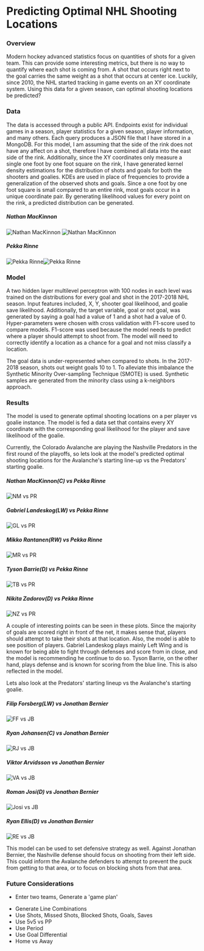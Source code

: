 # Predicting Optimal NHL Shooting Locations

### Overview
Modern hockey advanced statistics focus on quantities of shots for a given team.  This can provide some interesting metrics, but there is no way to quantify where each shot is coming from.  A shot that occurs right next to the goal carries the same weight as a shot that occurs at center ice.  Luckily, since 2010, the NHL started tracking in game events on an XY coordinate system.  Using this data for a given season, can optimal shooting locations be predicted?

### Data
The data is accessed through a public API.  Endpoints exist for individual games in a season, player statistics for a given season, player information, and many others.  Each query produces a JSON file that I have stored in a MongoDB.  For this model, I am assuming that the side of the rink does not have any affect on a shot, therefore I have combined all data into the east side of the rink.  Additionally, since the XY coordinates only measure a single one foot by one foot square on the rink, I have generated kernel density estimations for the distribution of shots and goals for both the shooters and goalies.  KDEs are used in place of frequencies to provide a generalization of the observed shots and goals.  Since a one foot by one foot square is small compared to an entire rink, most goals occur in a unique coordinate pair.  By generating likelihood values for every point on the rink, a predicted distribution can be generated.

##### Nathan MacKinnon
![Nathan MacKinnon](/figs/nm_shots.png) ![Nathan MacKinnon](/figs/nm_goals.png)

##### Pekka Rinne
![Pekka Rinne](/figs/pr_shots.png)![Pekka Rinne](/figs/pr_goals.png)

### Model  
A two hidden layer multilevel perceptron with 100 nodes in each level was trained on the distributions for every goal and shot in the 2017-2018 NHL season.  Input features included, X, Y, shooter goal likelihood, and goalie save likelihood.  Additionally, the target variable, goal or not goal, was generated by saying a goal had a value of 1 and a shot had a value of 0.  Hyper-parameters were chosen with cross validation with F1-score used to compare models.  F1-score was used because the model needs to predict where a player should attempt to shoot from.   The model will need to correctly identify a location as a chance for a goal and not miss classify a location.

The goal data is under-represented when compared to shots.  In the 2017-2018 season, shots out weight goals 10 to 1.  To alleviate this imbalance the Synthetic Minority Over-sampling Technique (SMOTE) is used.  Synthetic samples are generated from the minority class using a k-neighbors approach.

### Results
The model is used to generate optimal shooting locations on a per player vs goalie instance.  The model is fed a data set that contains every XY coordinate with the corresponding goal likelihood for the player and save likelihood of the goalie.

Currently, the Colorado Avalanche are playing the Nashville Predators in the first round of the playoffs, so lets look at the model's predicted optimal shooting locations for the Avalanche's starting line-up vs the Predators' starting goalie.

##### Nathan MacKinnon(C) vs Pekka Rinne  
![NM vs PR](/figs/nm_vs_pr.png)
##### Gabriel Landeskog(LW) vs Pekka Rinne
![GL vs PR](/figs/gl_vs_pr.png)
##### Mikko Rantanen(RW) vs Pekka Rinne
![MR vs PR](/figs/mr_vs_pr.png)
##### Tyson Barrie(D) vs Pekka Rinne
![TB vs PR](/figs/tb_vs_pr.png)
##### Nikita Zadorov(D) vs Pekka Rinne
![NZ vs PR](/figs/nz_vs_pr.png)

A couple of interesting points can be seen in these plots.  Since the majority of goals are scored right in front of the net, it makes sense that, players should attempt to take their shots at that location.  Also, the model is able to see position of players.  Gabriel Landeskog plays mainly Left Wing and is known for being able to fight through defenses and score from in close, and the model is recommending he continue to do so.  Tyson Barrie, on the other hand, plays defense and is known for scoring from the blue line.  This is also reflected in the model.

Lets also look at the Predators' starting lineup vs the Avalanche's starting goalie.
##### Filip Forsberg(LW) vs Jonathan Bernier
![FF vs JB](/figs/ff_vs_jb.png)
##### Ryan Johansen(C) vs Jonathan Bernier
![RJ vs JB](/figs/rj_vs_jb.png)
##### Viktor Arvidsson vs Jonathan Bernier
![VA vs JB](/figs/va_vs_jb.png)
##### Roman Josi(D) vs Jonathan Bernier
![Josi vs JB](/figs/josi_vs_jb.png)
##### Ryan Ellis(D) vs Jonathan Bernier
![RE vs JB](/figs/re_vs_jb.png)

This model can be used to set defensive strategy as well.  Against Jonathan Bernier, the Nashville defense should focus on shooting from their left side.  This could inform the Avalanche defenders to attempt to prevent the puck from getting to that area, or to focus on blocking shots from that area.

### Future Considerations
 * Enter two teams, Generate a 'game plan'
 - Generate Line Combinations
 - Use Shots, Missed Shots, Blocked Shots, Goals, Saves
 - Use 5v5 vs PP
 - Use Period
 - Use Goal Differential
 - Home vs Away
